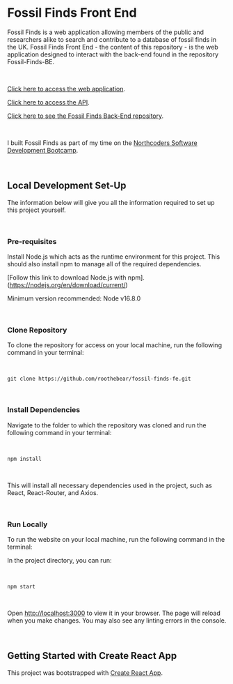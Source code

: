 # Fossil Finds Front End

Fossil Finds is a web application allowing members of the public and researchers alike to search and contribute to a database of fossil finds in the UK. Fossil Finds Front End - the content of this repository - is the web application designed to interact with the back-end found in the repository Fossil-Finds-BE.  

<br />

[Click here to access the web application](https://fossil-finds.netlify.app/).

[Click here to access the API](https://fossil-finds.herokuapp.com/api).

[Click here to see the Fossil Finds Back-End repository](https://github.com/Roothebear/fossil-finds-be).

<br />

I built Fossil Finds as part of my time on the [Northcoders Software Development Bootcamp](https://northcoders.com/).  

<br />

## Local Development Set-Up

The information below will give you all the information required to set up this project yourself.

<br />

### Pre-requisites

Install Node.js which acts as the runtime environment for this project. This should also install npm to manage all of the
required dependencies.

[Follow this link to download Node.js with npm]. (https://nodejs.org/en/download/current/)

Minimum version recommended: Node v16.8.0

<br />

### Clone Repository
To clone the repository for access on your local machine, run the following command in your terminal:

<br />

`git clone https://github.com/roothebear/fossil-finds-fe.git`

<br />

### Install Dependencies
Navigate to the folder to which the repository was cloned and run the following command in your terminal:

<br />

`npm install`

<br />

This will install all necessary dependencies used in the project, such as React, React-Router, and Axios.

<br />

### Run Locally
To run the website on your local machine, run the following command in the terminal:

In the project directory, you can run:

<br />

`npm start`

<br />

Open [http://localhost:3000](http://localhost:3000) to view it in your browser. The page will reload when you make changes. You may also see any linting errors in the console.

<br />

## Getting Started with Create React App

This project was bootstrapped with [Create React App](https://github.com/facebook/create-react-app).

